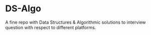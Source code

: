 # DS-Algo
A fine repo with Data Structures &amp; Algorithmic solutions to interview question with respect to different platforms.
